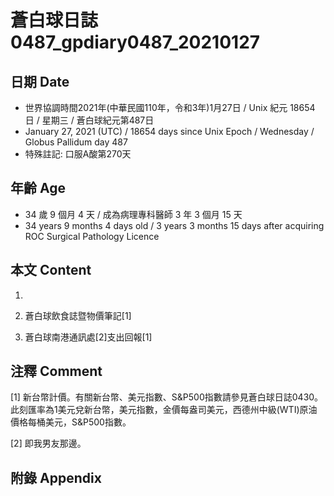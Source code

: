[_metadata_:encoding]: - "utf-8"
[_metadata_:language]: - "zh-Hant-TW"
[_metadata_:fileformat]: - "markdown"
[_metadata_:MIME_type]: - "text/plain"
[_metadata_:markdown_version]: - "commonmark version 0.29"
[_metadata_:markdown_spec]: - "https://spec.commonmark.org/0.29/"

# 蒼白球日誌0487_gpdiary0487_20210127 #

## 日期 Date ##

* 世界協調時間2021年(中華民國110年，令和3年)1月27日 / Unix 紀元 18654 日 / 星期三 / 蒼白球紀元第487日
* January 27, 2021 (UTC) / 18654 days since Unix Epoch / Wednesday / Globus Pallidum day 487
* 特殊註記: 口服A酸第270天

## 年齡 Age ##

* 34 歲 9 個月 4 天 / 成為病理專科醫師 3 年 3 個月 15 天
* 34 years 9 months 4 days old / 3 years 3 months 15 days after acquiring ROC Surgical Pathology Licence

## 本文 Content ##

1. 

    
2. 蒼白球飲食誌暨物價筆記[1]

    
3. 蒼白球南港通訊處[2]支出回報[1]

    

## 注釋 Comment ##

[1] 新台幣計價。有關新台幣、美元指數、S&P500指數請參見蒼白球日誌0430。此刻匯率為1美元兌新台幣，美元指數，金價每盎司美元，西德州中級(WTI)原油價格每桶美元，S&P500指數。


[2] 即我男友那邊。



## 附錄 Appendix ##

